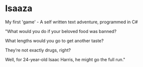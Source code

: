 # Isaaza
My first 'game' - A self written text adventure, programmed in C#

"What would you do if your beloved food was banned? 

What lengths would you go to get another taste? 

They’re not exactly drugs, right? 

Well, for 24-year-old Isaac Harris, he might go the full run."
